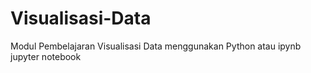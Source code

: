 # Visualisasi-Data
Modul Pembelajaran Visualisasi Data menggunakan Python atau ipynb jupyter notebook
